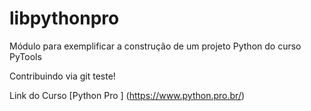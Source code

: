 # libpythonpro


Módulo para exemplificar a construção de um projeto Python do curso PyTools


Contribuindo via git teste!


Link do Curso [Python Pro ] (https://www.python.pro.br/)